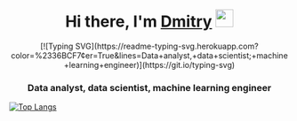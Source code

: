 
<h1 align="center">Hi there, I'm <a href="https://blinov-89.github.io/my-site/" target="_blank">Dmitry</a> 
<img src="https://github.com/blackcater/blackcater/raw/main/images/Hi.gif" height="32"/></h1>
<p align="center">
[![Typing SVG](https://readme-typing-svg.herokuapp.com?color=%2336BCF7&center=True&lines=Data+analyst,+data+scientist;+machine+learning+engineer)](https://git.io/typing-svg)
</p>
<h3 align="center">Data analyst, data scientist, machine learning engineer</h3>
<!--
**blinov-89/blinov-89** is a ✨ _special_ ✨ repository because its `README.md` (this file) appears on your GitHub profile.

Here are some ideas to get you started:

- 🔭 I’m currently working on ...
- 🌱 I’m currently learning ...
- 👯 I’m looking to collaborate on ...
- 🤔 I’m looking for help with ...
- 💬 Ask me about ...
- 📫 How to reach me: ...
- 😄 Pronouns: ...
- ⚡ Fun fact: ...
-->
<!---Для подробной версии-->
[![Top Langs](https://github-readme-stats.vercel.app/api/top-langs/?username=anuraghazra)](https://github.com/anuraghazra/github-readme-stats)
